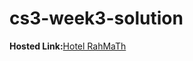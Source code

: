 # cs3-week3-solution

<strong>Hosted Link:</strong><a href="https://jubee369.github.io/cs3-week3-solution/index.html">Hotel RahMaTh</a>
